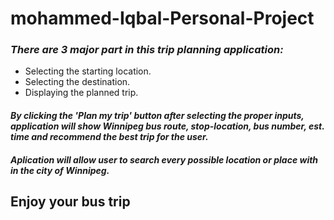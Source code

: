 # **mohammed-Iqbal-Personal-Project**


### ***There are 3 major part in this trip planning application:***
- Selecting the starting location.
- Selecting the destination.
- Displaying the planned trip.


#### *By clicking the 'Plan my trip' button after selecting the proper inputs, application will show Winnipeg bus route, stop-location, bus number, est. time and recommend the best trip for the user.*

#### *Aplication will allow user to search every possible location or place with in the city of Winnipeg.*

## **Enjoy your bus trip**